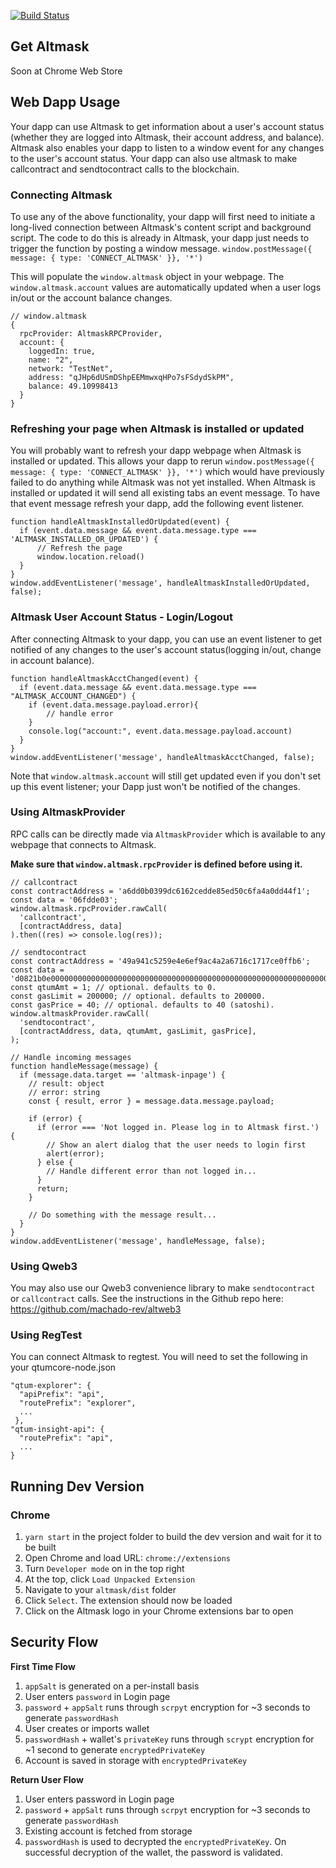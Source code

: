 [![Build Status](https://travis-ci.org/machado-rev/altmask.svg?branch=master)](https://travis-ci.org/machado-rev/altmask)

## Get Altmask
Soon at Chrome Web Store

## Web Dapp Usage

Your dapp can use Altmask to get information about a user's account status (whether they are logged into Altmask, their account address, and balance). Altmask also enables your dapp to listen to a window event for any changes to the user's account status.
Your dapp can also use altmask to make callcontract and sendtocontract calls to the blockchain. 

### Connecting Altmask
To use any of the above functionality, your dapp will first need to initiate a long-lived connection between Altmask's content script and background script.
The code to do this is already in Altmask, your dapp just needs to trigger the function by posting a window message.
`window.postMessage({ message: { type: 'CONNECT_ALTMASK' }}, '*')`

This will populate the `window.altmask` object in your webpage. The `window.altmask.account` values are automatically updated when a user logs in/out or the account balance changes.

```
// window.altmask
{
  rpcProvider: AltmaskRPCProvider,
  account: {
    loggedIn: true, 
    name: "2", 
    network: "TestNet", 
    address: "qJHp6dUSmDShpEEMmwxqHPo7sFSdydSkPM", 
    balance: 49.10998413 
  }
}
```

### Refreshing your page when Altmask is installed or updated
You will probably want to refresh your dapp webpage when Altmask is installed or updated. This allows your dapp to rerun
`window.postMessage({ message: { type: 'CONNECT_ALTMASK' }}, '*')`
which would have previously failed to do anything while Altmask was not yet installed. 
When Altmask is installed or updated it will send all existing tabs an event message. To have that event message refresh your dapp, add the following event listener.

```
function handleAltmaskInstalledOrUpdated(event) {
  if (event.data.message && event.data.message.type === 'ALTMASK_INSTALLED_OR_UPDATED') {
      // Refresh the page
      window.location.reload()
  }
}  
window.addEventListener('message', handleAltmaskInstalledOrUpdated, false);
```

### Altmask User Account Status - Login/Logout
After connecting Altmask to your dapp, you can use an event listener to get notified of any changes to the user's account status(logging in/out, change in account balance).

```
function handleAltmaskAcctChanged(event) {
  if (event.data.message && event.data.message.type === "ALTMASK_ACCOUNT_CHANGED") {
  	if (event.data.message.payload.error){
  		// handle error
  	}
    console.log("account:", event.data.message.payload.account)
  }
}
window.addEventListener('message', handleAltmaskAcctChanged, false);
```

Note that `window.altmask.account` will still get updated even if you don't set up this event listener; your Dapp just won't be notified of the changes.

### Using AltmaskProvider

RPC calls can be directly made via `AltmaskProvider` which is available to any webpage that connects to Altmask.

**Make sure that `window.altmask.rpcProvider` is defined before using it.**

```
// callcontract
const contractAddress = 'a6dd0b0399dc6162cedde85ed50c6fa4a0dd44f1';
const data = '06fdde03';
window.altmask.rpcProvider.rawCall(
  'callcontract',
  [contractAddress, data]
).then((res) => console.log(res));

// sendtocontract
const contractAddress = '49a941c5259e4e6ef9ac4a2a6716c1717ce0ffb6';
const data = 'd0821b0e0000000000000000000000000000000000000000000000000000000000000001';
const qtumAmt = 1; // optional. defaults to 0.
const gasLimit = 200000; // optional. defaults to 200000.
const gasPrice = 40; // optional. defaults to 40 (satoshi).
window.altmaskProvider.rawCall(
  'sendtocontract',
  [contractAddress, data, qtumAmt, gasLimit, gasPrice],
);

// Handle incoming messages
function handleMessage(message) {
  if (message.data.target == 'altmask-inpage') {
    // result: object
    // error: string
    const { result, error } = message.data.message.payload;
    
    if (error) {
      if (error === 'Not logged in. Please log in to Altmask first.') {
        // Show an alert dialog that the user needs to login first
        alert(error);
      } else {
        // Handle different error than not logged in...
      }
      return;
    }

    // Do something with the message result...
  }
}
window.addEventListener('message', handleMessage, false);
```

### Using Qweb3
You may also use our Qweb3 convenience library to make `sendtocontract` or `callcontract` calls. See the instructions in the Github repo here: https://github.com/machado-rev/altweb3

### Using RegTest
You can connect Altmask to regtest. You will need to set the following in your qtumcore-node.json

```
"qtum-explorer": {
  "apiPrefix": "api",
  "routePrefix": "explorer",
  ...
 },
"qtum-insight-api": {
  "routePrefix": "api",
  ...
}  
```

## Running Dev Version
### Chrome
1. `yarn start` in the project folder to build the dev version and wait for it to be built
2. Open Chrome and load URL: `chrome://extensions`
3. Turn `Developer mode` on in the top right
4. At the top, click `Load Unpacked Extension`
5. Navigate to your `altmask/dist` folder
6. Click `Select`. The extension should now be loaded
7. Click on the Altmask logo in your Chrome extensions bar to open

## Security Flow
**First Time Flow**
1. `appSalt` is generated on a per-install basis
2. User enters `password` in Login page
3. `password` + `appSalt` runs through `scrpyt` encryption for ~3 seconds to generate `passwordHash`
4. User creates or imports wallet
5. `passwordHash` + wallet's `privateKey` runs through `scrypt` encryption for ~1 second to generate `encryptedPrivateKey`
6. Account is saved in storage with `encryptedPrivateKey`

**Return User Flow**
1. User enters password in Login page
2. `password` + `appSalt` runs through `scrpyt` encryption for ~3 seconds to generate `passwordHash`
3. Existing account is fetched from storage
4. `passwordHash` is used to decrypted the `encryptedPrivateKey`. On successful decryption of the wallet, the password is validated.
